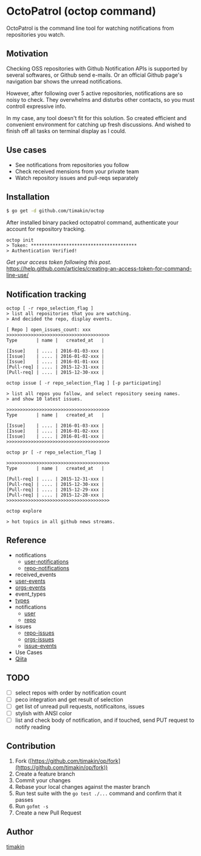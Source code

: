 OctoPatrol (octop command)
========

OctoPatrol is the command line tool for watching notifications from repositories you watch.

## Motivation
Checking OSS repositories with Github Notification APIs is supported by several softwares, or Github send e-mails.
Or an official Github page's navigation bar shows the unread notifications.

However, after following over 5 active repositories, notifications are so noisy to check.
They overwhelms and disturbs other contacts, so you must controll expressive info.

In my case, any tool doesn't fit for this solution.
So created efficient and convenient environment for catching up fresh discussions.
And wished to finish off all tasks on terminal display as I could.

## Use cases
- See notifications from repositories you follow
- Check received mensions from your private team
- Watch repository issues and pull-reqs separately

## Installation
```bash
$ go get -d github.com/timakin/octop
```

After installed binary packed octopatrol command, authenticate your account for repository tracking.

```
octop init
> Token: ***************************************
> Authentication Verified!
```

_Get your access token following this post._
https://help.github.com/articles/creating-an-access-token-for-command-line-use/

## Notification tracking
```
octop [ -r repo_selection_flag ]
> list all repositories that you are watching.
> And decided the repo, display events.

[ Repo ] open_issues_count: xxx
>>>>>>>>>>>>>>>>>>>>>>>>>>>>>>>>>>>>>>
Type       | name |   created_at   |

[Issue]    | .... | 2016-01-03-xxx |
[Issue]    | .... | 2016-01-02-xxx |
[Issue]    | .... | 2016-01-01-xxx |
[Pull-req] | .... | 2015-12-31-xxx |
[Pull-req] | .... | 2015-12-30-xxx |
```

```
octop issue [ -r repo_selection_flag ] [-p participating]

> list all repos you fallow, and select repository seeing names.
> and show 10 latest issues.

>>>>>>>>>>>>>>>>>>>>>>>>>>>>>>>>>>>>>>
Type       | name |   created_at   |

[Issue]    | .... | 2016-01-03-xxx |
[Issue]    | .... | 2016-01-02-xxx |
[Issue]    | .... | 2016-01-01-xxx |
>>>>>>>>>>>>>>>>>>>>>>>>>>>>>>>>>>>>>>
```

```
octop pr [ -r repo_selection_flag ]

>>>>>>>>>>>>>>>>>>>>>>>>>>>>>>>>>>>>>>
Type       | name |   created_at   |

[Pull-req] | .... | 2015-12-31-xxx |
[Pull-req] | .... | 2015-12-30-xxx |
[Pull-req] | .... | 2015-12-29-xxx |
[Pull-req] | .... | 2015-12-28-xxx |
>>>>>>>>>>>>>>>>>>>>>>>>>>>>>>>>>>>>>>
```

```
octop explore

> hot topics in all github news streams.
```


## Reference

- notifications
  - [user-notifications](https://developer.github.com/v3/activity/notifications/#list-your-notifications)
  - [repo-notifications](https://developer.github.com/v3/activity/notifications/#list-your-notifications-in-a-repository)
- received_events
 - [user-events](https://developer.github.com/v3/activity/events/#list-events-that-a-user-has-received)
 - [orgs-events](https://developer.github.com/v3/activity/events/#list-events-for-an-organization)
- event_types
 - [types](https://developer.github.com/v3/activity/events/types/) 
- notifications
  - [user](https://developer.github.com/v3/activity/notifications/#list-your-notifications)
  - [repo](https://developer.github.com/v3/activity/notifications/#list-your-notifications-in-a-repository)
- issues
  - [repo-issues](https://developer.github.com/v3/activity/events/#list-issue-events-for-a-repository)
  - [orgs-issues](https://developer.github.com/v3/activity/events/#list-public-events-for-an-organization)
  - [issue-events](https://developer.github.com/v3/issues/events/)
- Use Cases
 - [Qiita](http://qiita.com/awakia/items/bd4cdfab2b552e2151ad)

## TODO

- [ ] select repos with order by notification count
- [ ] peco integration and get result of selection
- [ ] get list of unread pull requests, notificaitons, issues
- [ ] stylish with ANSI color
- [ ] list and check body of notification, and if touched, send PUT request to notify reading

## Contribution

1. Fork ([https://github.com/timakin/op/fork](https://github.com/timakin/op/fork))
1. Create a feature branch
1. Commit your changes
1. Rebase your local changes against the master branch
1. Run test suite with the `go test ./...` command and confirm that it passes
1. Run `gofmt -s`
1. Create a new Pull Request

## Author

[timakin](https://github.com/timakin)
